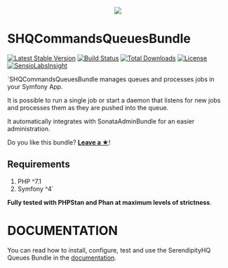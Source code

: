 <p align="center">
    <a href="http://www.serendipityhq.com" target="_blank">
        <img src="http://www.serendipityhq.com/assets/open-source-projects/Logo-SerendipityHQ-Icon-Text-Purple.png">
    </a>
</p>

SHQCommandsQueuesBundle
=======================

[![Latest Stable Version](https://poser.pugx.org/serendipity_hq/commands-queues-bundle/v/stable)](https://packagist.org/packages/serendipity_hq/commands-queues-bundle)
[![Build Status](https://travis-ci.org/Aerendir/bundle-commands_queues.svg?branch=master)](https://travis-ci.org/Aerendir/bundle-commands-queues)
[![Total Downloads](https://poser.pugx.org/serendipity_hq/commands-queues-bundle/downloads)](https://packagist.org/packages/serendipity_hq/commands-queues-bundle)
[![License](https://poser.pugx.org/serendipity_hq/commands-queues-bundle/license)](https://packagist.org/packages/serendipity_hq/commands-queues-bundle)
[![SensioLabsInsight](https://insight.sensiolabs.com/projects/2a1bcd2f-f241-4969-96e4-10ead299d57b/mini.png)](https://insight.sensiolabs.com/projects/2a1bcd2f-f241-4969-96e4-10ead299d57b)

`SHQCommandsQueuesBundle manages queues and processes jobs in your Symfony App.

It is possible to run a single job or start a daemon that listens for new jobs and processes them as they are pushed into the queue.

It automatically integrates with SonataAdminBundle for an easier administration.

Do you like this bundle? [**Leave a &#9733;**](#js-repo-pjax-container)!

Requirements
------------

1. PHP ^7.1
2. Symfony ^4`

**Fully tested with PHPStan and Phan at maximum levels of strictness**.

DOCUMENTATION
=============

You can read how to install, configure, test and use the SerendipityHQ Queues Bundle in the [documentation](docs/00-Index.md).
